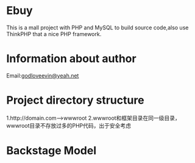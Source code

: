 # Ebuy
This is a mall project with PHP and MySQL to build source code,also use ThinkPHP that a nice PHP framework.
# Information about author
Email:godloveevin@yeah.net

# Project directory structure
1.http://domain.com-->wwwroot
2.wwwroot和框架目录在同一级目录，wwwroot目录不存放过多的PHP代码，出于安全考虑

# Backstage Model
